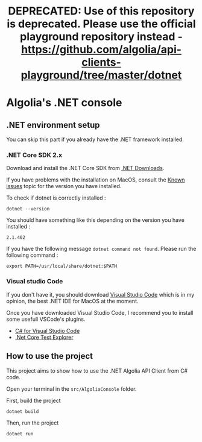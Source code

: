 <h1 align="center">
    DEPRECATED: Use of this repository is deprecated. Please use the official
    playground repository instead -
    <a href="https://github.com/algolia/api-clients-playground/tree/master/dotnet">
        https://github.com/algolia/api-clients-playground/tree/master/dotnet
    </a>
</h1>

# Algolia's .NET console

## .NET environment setup

You can skip this part if you already have the .NET framework installed.

### .NET Core SDK 2.x

Download and install the .NET Core SDK from [.NET Downloads](https://www.microsoft.com/net/download/core).

If you have problems with the installation on MacOS, consult the [Known issues](https://github.com/dotnet/core/tree/master/release-notes/2.0) topic for the version you have installed.

To check if dotnet is correctly installed :

```shell
dotnet --version
```

You should have something like this depending on the version you have installed :

```shell
2.1.402
```

If you have the following message `dotnet command not found`. Please run the following command :

```shell
export PATH=/usr/local/share/dotnet:$PATH
```

### Visual studio Code

If you don't have it, you should download [Visual Studio Code](https://code.visualstudio.com/) which is in my opinion, the best .NET IDE for MacOS at the moment.

Once you have downloaded Visual Studio Code, I recommend you to install some usefull VSCode's plugins.

* [C# for Visual Studio Code](https://marketplace.visualstudio.com/items?itemName=ms-vscode.csharp)
* [.Net Core Test Explorer](https://marketplace.visualstudio.com/items?itemName=formulahendry.dotnet-test-explorer)

## How to use the project

This project aims to show how to use the .NET Algolia API Client from C# code.

Open your terminal in the `src/AlgoliaConsole` folder.

First, build the project

```shell
dotnet build
```

Then, run the project

```shell
dotnet run
```
